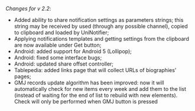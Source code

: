 _Changes for v 2.2_:
- Added ability to share notification settings as parameters strings; this string may be received by used (through any possible channel), copied to clipboard and loaded by UniNotifier;
- Applying notifications templates and getting settings from the clipboard are now available under Get button;
- Android: added support for Android 5 (Lollipop);
- Android: fixed some interface bugs;
- Android: updated share offset controller;
- Tablepedia: added links page that will collect URLs of biographies' pages;
- GMJ records update algorithm has been improved: now it will automatically check for new items every week and add them to the list (instead of waiting for the end of list to rebuild with new elements). Check will only be performed when GMJ button is pressed
